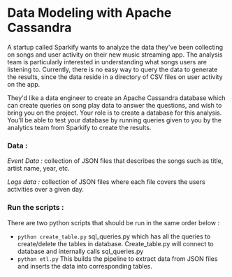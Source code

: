 # Data Modeling with Apache Cassandra

A startup called Sparkify wants to analyze the data they've been collecting on songs and user activity on their new music streaming app. The analysis team is particularly interested in understanding what songs users are listening to. Currently, there is no easy way to query the data to generate the results, since the data reside in a directory of CSV files on user activity on the app.

They'd like a data engineer to create an Apache Cassandra database which can create queries on song play data to answer the questions, and wish to bring you on the project. Your role is to create a database for this analysis. You'll be able to test your database by running queries given to you by the analytics team from Sparkify to create the results.

### Data :

*Event Data :* collection of JSON files that describes the songs such as title, artist name, year, etc.

*Logs data :* collection of JSON files where each file covers the users activities over a given day.

### Run the scripts :

There are two python scripts that should be run in the same order below :

  -  `python create_table.py`
      sql_queries.py which has all the queries to create/delete the tables in database. Create_table.py will connect to database and internally calls sql_queries.py
  -  `python etl.py`
      This builds the pipeline to extract data from JSON files and inserts the data into corresponding tables.
